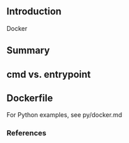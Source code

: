 ## Introduction

Docker


## Summary


## cmd vs. entrypoint



## Dockerfile

For Python examples, see py/docker.md




### References



